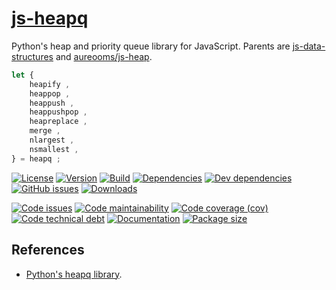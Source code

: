 [js-heapq](http://make-github-pseudonymous-again.github.io/js-heapq)
==

Python's heap and priority queue library for JavaScript. Parents are
[js-data-structures](https://github.com/make-github-pseudonymous-again/js-data-structures)
and
[aureooms/js-heap](https://github.com/make-github-pseudonymous-again/js-heap).


```js
let {
	heapify ,
	heappop ,
	heappush ,
	heappushpop ,
	heapreplace ,
	merge ,
	nlargest ,
	nsmallest ,
} = heapq ;
```

[![License](https://img.shields.io/github/license/make-github-pseudonymous-again/js-heapq.svg)](https://raw.githubusercontent.com/make-github-pseudonymous-again/js-heapq/master/LICENSE)
[![Version](https://img.shields.io/npm/v/@aureooms/js-heapq.svg)](https://www.npmjs.org/package/@aureooms/js-heapq)
[![Build](https://img.shields.io/travis/make-github-pseudonymous-again/js-heapq/master.svg)](https://travis-ci.org/make-github-pseudonymous-again/js-heapq/branches)
[![Dependencies](https://img.shields.io/david/make-github-pseudonymous-again/js-heapq.svg)](https://david-dm.org/make-github-pseudonymous-again/js-heapq)
[![Dev dependencies](https://img.shields.io/david/dev/make-github-pseudonymous-again/js-heapq.svg)](https://david-dm.org/make-github-pseudonymous-again/js-heapq?type=dev)
[![GitHub issues](https://img.shields.io/github/issues/make-github-pseudonymous-again/js-heapq.svg)](https://github.com/make-github-pseudonymous-again/js-heapq/issues)
[![Downloads](https://img.shields.io/npm/dm/@aureooms/js-heapq.svg)](https://www.npmjs.org/package/@aureooms/js-heapq)

[![Code issues](https://img.shields.io/codeclimate/issues/make-github-pseudonymous-again/js-heapq.svg)](https://codeclimate.com/github/make-github-pseudonymous-again/js-heapq/issues)
[![Code maintainability](https://img.shields.io/codeclimate/maintainability/make-github-pseudonymous-again/js-heapq.svg)](https://codeclimate.com/github/make-github-pseudonymous-again/js-heapq/trends/churn)
[![Code coverage (cov)](https://img.shields.io/codecov/c/gh/make-github-pseudonymous-again/js-heapq/master.svg)](https://codecov.io/gh/make-github-pseudonymous-again/js-heapq)
[![Code technical debt](https://img.shields.io/codeclimate/tech-debt/make-github-pseudonymous-again/js-heapq.svg)](https://codeclimate.com/github/make-github-pseudonymous-again/js-heapq/trends/technical_debt)
[![Documentation](https://make-github-pseudonymous-again.github.io/js-heapq/badge.svg)](https://make-github-pseudonymous-again.github.io/js-heapq/source.html)
[![Package size](https://img.shields.io/bundlephobia/minzip/@aureooms/js-heapq)](https://bundlephobia.com/result?p=@aureooms/js-heapq)

## References

  - [Python's heapq library](https://docs.python.org/3.6/library/heapq.html).
